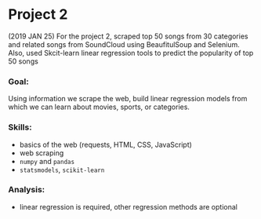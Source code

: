 # Project 2 
(2019 JAN 25) 
For the project 2, scraped top 50 songs from 30 categories and related songs from SoundCloud using BeaufitulSoup and Selenium. Also, used Skcit-learn linear regression tools to predict the popularity of top 50 songs  

### Goal: 

Using information we scrape the web, build linear regression models from which we can learn about movies, sports, or categories.

### Skills:

 * basics of the web (requests, HTML, CSS, JavaScript)
 * web scraping
 * `numpy` and `pandas`
 * `statsmodels`, `scikit-learn`


### Analysis:

 * linear regression is required, other regression methods are optional
